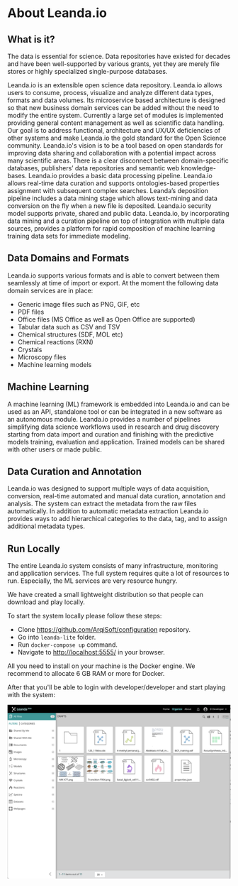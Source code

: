 # About Leanda.io

## What is it?

The data is essential for science. Data repositories have existed for decades and have been well-supported by various grants, yet they are merely file stores or highly specialized single-purpose databases.

Leanda.io is an extensible open science data repository. Leanda.io allows users to consume, process, visualize and analyze different data types, formats and data volumes. Its microservice based architecture is designed so that new business domain services can be added without the need to modify the entire system. Currently a large set of modules is implemented providing general content management as well as scientific data handling. Our goal is to address functional, architecture and UX/UX deficiencies of other systems and make Leanda.io the gold standard for the Open Science community. Leanda.io's vision is to be a tool based on open standards for improving data sharing and collaboration with a potential impact across many scientific areas.
There is a clear disconnect between domain-specific databases, publishers’ data repositories and semantic web knowledge-bases. Leanda.io provides a basic data processing pipeline. Leanda.io allows real-time data curation and supports ontologies-based properties assignment with subsequent complex searches. Leanda’s deposition pipeline includes a data mining stage which allows text-mining and data conversion on the fly when a new file is deposited. Leanda.io security model supports private, shared and public data. Leanda.io, by incorporating data mining and a curation pipeline on top of integration with multiple data sources, provides a platform for rapid composition of machine learning training data sets for immediate modeling.

## Data Domains and Formats

Leanda.io supports various formats and is able to convert between them seamlessly at time of import or export. At the moment the following data domain services are in place:

* Generic image files such as PNG, GIF, etc
* PDF files
* Office files (MS Office as well as Open Office are supported)
* Tabular data such as CSV and TSV
* Chemical structures (SDF, MOL etc)
* Chemical reactions (RXN)
* Crystals
* Microscopy files
* Machine learning models

## Machine Learning

A machine learning (ML) framework is embedded into Leanda.io and can be used as an API, standalone tool or can be integrated in a new software as an autonomous module. Leanda.io provides a number of pipelines simplifying data science workflows used in research and drug discovery starting from data import and curation and finishing with the predictive models training, evaluation and application. Trained models can be shared with other users or made public.

## Data Curation and Annotation

Leanda.io was designed to support multiple ways of data acquisition, conversion, real-time automated and manual data curation, annotation and analysis. The system can extract the metadata from the raw files automatically. In addition to automatic metadata extraction Leanda.io provides ways to add hierarchical categories to the data, tag, and to assign additional metadata types.

## Run Locally

The entire Leanda.io system consists of many infrastructure, monitoring and application services. The full system requires quite a lot of resources to run. Especially, the ML services are very resource hungry.

We have created a small lightweight distribution so that people can download and play locally.

To start the system locally please follow these steps:

* Clone <https://github.com/ArqiSoft/configuration> repository.
* Go into `leanda-lite` folder.
* Run `docker-compose up` command.
* Navigate to <http://localhost:5555/> in your browser.

All you need to install on your machine is the Docker engine. We recommend to allocate 6 GB RAM or more for Docker.

After that you'll be able to login with developer/developer and start playing with the system:

![alt text](https://github.com/arqisoft/leanda.io/blob/master/img/leanda-browse.png?raw=true)
